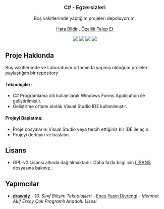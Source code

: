 <br/>
<p align="center">
  <h3 align="center">C# - Egzersizleri</h3>

  <p align="center">
    Boş vakitlerimde yaptığım projeleri depoluyorum.
    <br/>
    <br/>
    <a href="https://github.com/drawsl/csharp-egzersizleri/issues">Hata Bildir</a>
    .
    <a href="https://github.com/drawsl/csharp-egzersizleri/issues">Özellik Talep Et</a>
  </p>
</p>

<p align="center">
  <img src="https://img.shields.io/github/contributors/drawsl/csharp-egzersizleri?color=dark-green">
  <img src="https://img.shields.io/github/forks/drawsl/csharp-egzersizleri?style=social">
  <img src="https://img.shields.io/github/issues/drawsl/csharp-egzersizleri">
  <img src="https://img.shields.io/github/license/drawsl/csharp-egzersizleri">
</p>

## Proje Hakkında
Boş vakitlerimde ve Laboratuvar ortamında yapmış olduğum projeleri paylaştığım bir repository

#### Teknolojiler:

* C# Programlama dili kullanılarak Windows Forms Application ile geliştirilmiştir.
* Geliştirme ortamı olarak Visual Studio IDE kullanılmıştır.

#### Projeyi Başlatma:
   - Proje dosyalarını Visual Studio veya tercih ettiğiniz bir IDE ile açın.
   - Projeyi derleyin ve başlatın.

## Lisans

* GPL-v3 Lisansı altında dağıtılmaktadır. Daha fazla bilgi için [LİSANS](https://github.com/drawsl/csharp-egzersizleri/blob/master/LICENSE) dosyasına bakınız..
## Yapımcılar

* **[drawsly](https://github.com/drawsl)** - *10. Sınıf Bilişim Teknolojileri* - [Enes Yasin Divrengi](https://enesyasin.com.tr) - *Mehmet Akif Ersoy Çok Programlı Anadolu Lisesi*
